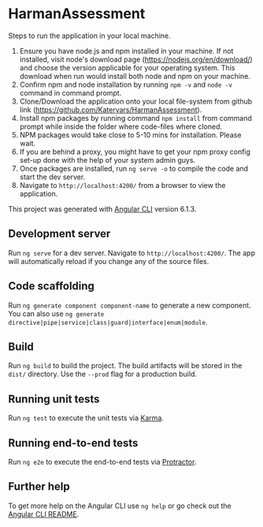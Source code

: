 # HarmanAssessment

Steps to run the application in your local machine.

1. Ensure you have node.js and npm installed in your machine. If not installed, visit node's download page (https://nodejs.org/en/download/) and choose the version applicable for your operating system. This download when run would install both node and npm on your machine.
2. Confirm npm and node installation by running `npm -v` and `node -v` command in command prompt.
3. Clone/Download the application onto your local file-system from github link (https://github.com/Kateryars/HarmanAssessment).
4. Install npm packages by running command `npm install` from command prompt while inside the folder where code-files where cloned.
5. NPM packages would take close to 5-10 mins for installation. Please wait.
6. If you are behind a proxy, you might have to get your npm proxy config set-up done with the help of your system admin guys.
7. Once packages are installed, run `ng serve -o` to compile the code and start the dev server.
8. Navigate to `http://localhost:4200/` from a browser to view the application.


This project was generated with [Angular CLI](https://github.com/angular/angular-cli) version 6.1.3.

## Development server

Run `ng serve` for a dev server. Navigate to `http://localhost:4200/`. The app will automatically reload if you change any of the source files.

## Code scaffolding

Run `ng generate component component-name` to generate a new component. You can also use `ng generate directive|pipe|service|class|guard|interface|enum|module`.

## Build

Run `ng build` to build the project. The build artifacts will be stored in the `dist/` directory. Use the `--prod` flag for a production build.

## Running unit tests

Run `ng test` to execute the unit tests via [Karma](https://karma-runner.github.io).

## Running end-to-end tests

Run `ng e2e` to execute the end-to-end tests via [Protractor](http://www.protractortest.org/).

## Further help

To get more help on the Angular CLI use `ng help` or go check out the [Angular CLI README](https://github.com/angular/angular-cli/blob/master/README.md).
